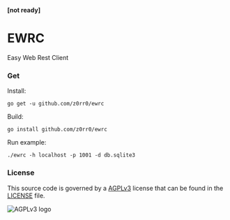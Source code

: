 **[not ready]**

# EWRC

Easy Web Rest Client

### Get

Install: 

```
go get -u github.com/z0rr0/ewrc
```

Build:

```
go install github.com/z0rr0/ewrc
```

Run example:

```
./ewrc -h localhost -p 1001 -d db.sqlite3
```
 
### License

This source code is governed by a [AGPLv3](https://www.gnu.org/licenses/agpl-3.0.txt) license that can be found in the [LICENSE](https://github.com/z0rr0/ewrc/blob/master/LICENSE) file.

<img src="https://www.gnu.org/graphics/agplv3-155x51.png" title="AGPLv3 logo">
